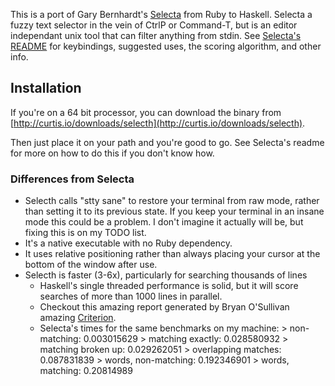 This is a port of Gary Bernhardt's [Selecta](https://github.com/garybernhardt/selecta) from Ruby to Haskell. Selecta a fuzzy text selector in the vein of CtrlP or Command-T, but is an editor independant unix tool that can filter anything from stdin.  See [Selecta's README](https://github.com/garybernhardt/selecta/blob/master/README.md) for keybindings, suggested uses, the scoring algorithm, and other info.

## Installation
  If you're on a 64 bit processor, you can download the binary from [http://curtis.io/downloads/selecth](http://curtis.io/downloads/selecth). 

  Then just place it on your path and you're good to go. See Selecta's readme for more on how to do this if you don't know how. 

### Differences from Selecta
  - Selecth calls "stty sane" to restore your terminal from raw mode, rather than
    setting it to its previous state.  If you keep your terminal in an insane mode
    this could be a problem.  I don't imagine it actually will be, but fixing this is on my TODO list.
  - It's a native executable with no Ruby dependency. 
  - It uses relative positioning rather than always placing your cursor at the bottom of the window after use.
  - Selecth is faster (3-6x), particularly for searching thousands of lines
    - Haskell's single threaded performance is solid, but it will score searches of more than 1000 lines in parallel.
    - Checkout this amazing report generated by Bryan O'Sullivan amazing [Criterion](https://hackage.haskell.org/package/criterion).  
    - Selecta's times for the same benchmarks on my machine:
          > non-matching: 0.003015629
          > matching exactly: 0.028580932
          > matching broken up: 0.029262051
          > overlapping matches: 0.087831839
          > words, non-matching: 0.192346901
          > words, matching: 0.20814989
  

